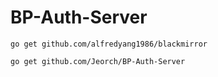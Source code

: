 # BP-Auth-Server

```
go get github.com/alfredyang1986/blackmirror

go get github.com/Jeorch/BP-Auth-Server
```